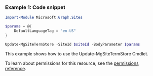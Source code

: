 ### Example 1: Code snippet

```powershellImport-Module Microsoft.Graph.Sites

$params = @{
	DefaultLanguageTag = "en-US"
}

Update-MgSiteTermStore -SiteId $siteId -BodyParameter $params
```
This example shows how to use the Update-MgSiteTermStore Cmdlet.
To learn about permissions for this resource, see the [permissions reference](/graph/permissions-reference).

